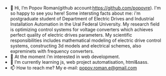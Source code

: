 - 👋 Hi, I’m Popov Roman(github account:https://github.com/popovre). I'm so happy to see you here! Some intersting facts about me: i'm postgraduate student of Department of Electric Drives and Industrial Installation Automation in the Ural Federal University. My research field is optimizing control systems for voltage converters which achieves perfect quality of electric drives parameters. My scientific responsibilities includes mathematical modeling of electric drive control systems, constructing 3d models and electrical schemes, also expreminets with frequency converters.
- 👀 At the moment i’m interested in web development. 
- 🌱 I’m currently learning js, web project automatisation, html&sass.
- 📫 How to reach me? My e-mail: popov.roman.e@gmail.com
  
